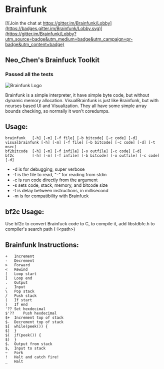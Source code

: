 # Brainfunk

[![Join the chat at https://gitter.im/Brainfunk/Lobby](https://badges.gitter.im/Brainfunk/Lobby.svg)](https://gitter.im/Brainfunk/Lobby?utm_source=badge&utm_medium=badge&utm_campaign=pr-badge&utm_content=badge)

## Neo_Chen's Brainfuck Toolkit
### Passed all the tests

![Brainfunk Logo](https://gitlab.com/Neo_Chen/Brainfunk/raw/master/Logo/Logo256px.png "Yes, this is our logo")

Brainfunk is a simple interpreter, it have simple byte code,
but without dynamic memory allocation. VisualBrainfunk is just
like Brainfunk, but with ncurses based UI and Visualization.
They all have some simple array bounds checking, so normally it won't coredumps.

## Usage:
	brainfunk	[-h] [-m] [-f file] [-b bitcode] [-c code] [-d]
	visualbrainfunk	[-h] [-m] [-f file] [-b bitcode] [-c code] [-d] [-t msec]
	bf2bitcode	[-h] [-m] [-f infile] [-o outfile] [-c code] [-d]
	bf2c		[-h] [-m] [-f infile] [-b bitcode] [-o outfile] [-c code] [-d]

* -d is for debugging, super verbose
* -f is the file to read, "-" for reading from stdin
* -c is run code directly from the argument
* -s sets code, stack, memory, and bitcode size
* -t is delay between instructions, in millisecond
* -m is for compatibility with Brainfuck


## bf2c Usage:
Use bf2c to convert Brainfuck code to C, to compile it, add libstdbfc.h to compiler's search path (-I\<path\>)

## Brainfunk Instructions:
	+	Increment
	-	Decrement
	>	Forward
	<	Rewind
	[	Loop start
	]	Loop end
	.	Output
	,	Input
	\	Pop stack
	/	Push stack
	(	If start
	)	If end
	'??	Set hexdecimal
	$'??	Push hexdecimal
	$+	Increment top of stack
	$-	Decrement top of stack
	$[	while(peek()) {
	$]	}
	$(	if(peek()) {
	$)	}
	$.	Output from stack
	$,	Input to stack
	~	Fork
	!	Halt and catch fire!
	_	Halt

